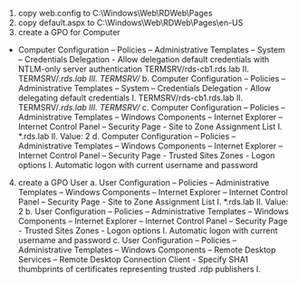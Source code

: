 1. copy web.config to C:\Windows\Web\RDWeb\Pages
2. copy default.aspx to C:\Windows\Web\RDWeb\Pages\en-US
3. create a GPO for Computer <br>
+ Computer Configuration – Policies – Administrative Templates – System – Credentials Delegation - Allow delegation default credentials with NTLM-only server authentication
        TERMSRV/rds-cb1.rds.lab
        II. TERMSRV/*.rds.lab
        III. TERMSRV/*
    b. Computer Configuration – Policies – Administrative Templates – System – Credentials Delegation - Allow delegating default credentials
        I. TERMSRV/rds-cb1.rds.lab
        II. TERMSRV/*.rds.lab
        III. TERMSRV/*
    c. Computer Configuration – Policies – Administrative Templates – Windows Components – Internet Explorer – Internet Control Panel – Security Page - Site to Zone Assignment List
        I. *.rds.lab
        II. Value: 2
    d. Computer Configuration – Policies – Administrative Templates – Windows Components – Internet Explorer – Internet Control Panel – Security Page - Trusted Sites Zones  - Logon options
        I. Automatic logon with current username and password
4. create a GPO User
    a. User Configuration – Policies – Administrative Templates – Windows Components – Internet Explorer – Internet Control Panel – Security Page - Site to Zone Assignment List
        I. *.rds.lab
        II. Value: 2
    b. User Configuration – Policies – Administrative Templates – Windows Components – Internet Explorer – Internet Control Panel – Security Page - Trusted Sites Zones  - Logon options
        I. Automatic logon with current username and password
    c. User Configuration – Policies – Administrative Templates – Windows Components – Remote Desktop Services – Remote Desktop Connection Client - Specify SHA1 thumbprints of certificates representing trusted .rdp publishers
        I. <THUMBPRINT HERE>
    
